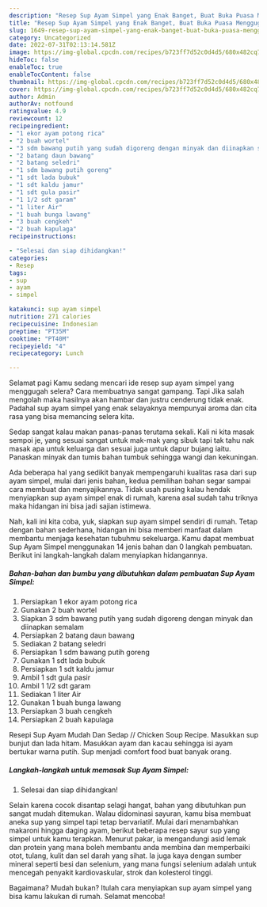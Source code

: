 ```yaml
---
description: "Resep Sup Ayam Simpel yang Enak Banget, Buat Buka Puasa Menggugah Selera"
title: "Resep Sup Ayam Simpel yang Enak Banget, Buat Buka Puasa Menggugah Selera"
slug: 1649-resep-sup-ayam-simpel-yang-enak-banget-buat-buka-puasa-menggugah-selera
category: Uncategorized
date: 2022-07-31T02:13:14.581Z
image: https://img-global.cpcdn.com/recipes/b723ff7d52c0d4d5/680x482cq70/sup-ayam-simpel-foto-resep-utama.jpg
hideToc: false
enableToc: true
enableTocContent: false
thumbnail: https://img-global.cpcdn.com/recipes/b723ff7d52c0d4d5/680x482cq70/sup-ayam-simpel-foto-resep-utama.jpg
cover: https://img-global.cpcdn.com/recipes/b723ff7d52c0d4d5/680x482cq70/sup-ayam-simpel-foto-resep-utama.jpg
author: Admin
authorAv: notfound
ratingvalue: 4.9
reviewcount: 12
recipeingredient:
- "1 ekor ayam potong rica"
- "2 buah wortel"
- "3 sdm bawang putih yang sudah digoreng dengan minyak dan diinapkan semalam"
- "2 batang daun bawang"
- "2 batang seledri"
- "1 sdm bawang putih goreng"
- "1 sdt lada bubuk"
- "1 sdt kaldu jamur"
- "1 sdt gula pasir"
- "1 1/2 sdt garam"
- "1 liter Air"
- "1 buah bunga lawang"
- "3 buah cengkeh"
- "2 buah kapulaga"
recipeinstructions:

- "Selesai dan siap dihidangkan!"
categories:
- Resep
tags:
- sup
- ayam
- simpel

katakunci: sup ayam simpel 
nutrition: 271 calories
recipecuisine: Indonesian
preptime: "PT35M"
cooktime: "PT40M"
recipeyield: "4"
recipecategory: Lunch

---
```



Selamat pagi Kamu sedang mencari ide resep sup ayam simpel yang menggugah selera? Cara membuatnya sangat gampang. Tapi Jika salah mengolah maka hasilnya akan hambar dan justru cenderung tidak enak. Padahal sup ayam simpel yang enak selayaknya mempunyai aroma dan cita rasa yang bisa memancing selera kita.


Sedap sangat kalau makan panas-panas terutama sekali. Kali ni kita masak sempoi je, yang sesuai sangat untuk mak-mak yang sibuk tapi tak tahu nak masak apa untuk keluarga dan sesuai juga untuk dapur bujang iaitu. Panaskan minyak dan tumis bahan tumbuk sehingga wangi dan kekuningan.

Ada beberapa hal yang sedikit banyak mempengaruhi kualitas rasa dari sup ayam simpel, mulai dari jenis bahan, kedua pemilihan bahan segar sampai cara membuat dan menyajikannya. Tidak usah pusing kalau hendak menyiapkan sup ayam simpel enak di rumah, karena asal sudah tahu triknya maka hidangan ini bisa jadi sajian istimewa.


Nah, kali ini kita coba, yuk, siapkan sup ayam simpel sendiri di rumah. Tetap dengan bahan sederhana, hidangan ini bisa memberi manfaat dalam membantu menjaga kesehatan tubuhmu sekeluarga. Kamu dapat membuat Sup Ayam Simpel menggunakan 14 jenis bahan dan 0 langkah pembuatan. Berikut ini langkah-langkah dalam menyiapkan hidangannya.

<!--inarticleads1-->

##### Bahan-bahan dan bumbu yang dibutuhkan dalam pembuatan Sup Ayam Simpel:

1. Persiapkan 1 ekor ayam potong rica
1. Gunakan 2 buah wortel
1. Siapkan 3 sdm bawang putih yang sudah digoreng dengan minyak dan diinapkan semalam
1. Persiapkan 2 batang daun bawang
1. Sediakan 2 batang seledri
1. Persiapkan 1 sdm bawang putih goreng
1. Gunakan 1 sdt lada bubuk
1. Persiapkan 1 sdt kaldu jamur
1. Ambil 1 sdt gula pasir
1. Ambil 1 1/2 sdt garam
1. Sediakan 1 liter Air
1. Gunakan 1 buah bunga lawang
1. Persiapkan 3 buah cengkeh
1. Persiapkan 2 buah kapulaga


Resepi Sup Ayam Mudah Dan Sedap // Chicken Soup Recipe. Masukkan sup bunjut dan lada hitam. Masukkan ayam dan kacau sehingga isi ayam bertukar warna putih. Sup menjadi comfort food buat banyak orang. 

<!--inarticleads2-->

##### Langkah-langkah untuk memasak Sup Ayam Simpel:


1. Selesai dan siap dihidangkan!

Selain karena cocok disantap selagi hangat, bahan yang dibutuhkan pun sangat mudah ditemukan. Walau didominasi sayuran, kamu bisa membuat aneka sup yang simpel tapi tetap bervariatif. Mulai dari menambahkan makaroni hingga daging ayam, berikut beberapa resep sayur sup yang simpel untuk kamu terapkan. Menurut pakar, ia mengandungi asid lemak dan protein yang mana boleh membantu anda membina dan memperbaiki otot, tulang, kulit dan sel darah yang sihat. Ia juga kaya dengan sumber mineral seperti besi dan selenium, yang mana fungsi selenium adalah untuk mencegah penyakit kardiovaskular, strok dan kolesterol tinggi. 

Bagaimana? Mudah bukan? Itulah cara menyiapkan sup ayam simpel yang bisa kamu lakukan di rumah. Selamat mencoba!
